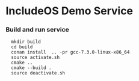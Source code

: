 # IncludeOS Demo Service


### Build and run service

```
  mkdir build
  cd build
  conan install  .. -pr gcc-7.3.0-linux-x86_64
  source activate.sh
  cmake ..
  cmake --build .
  source deactivate.sh
```
